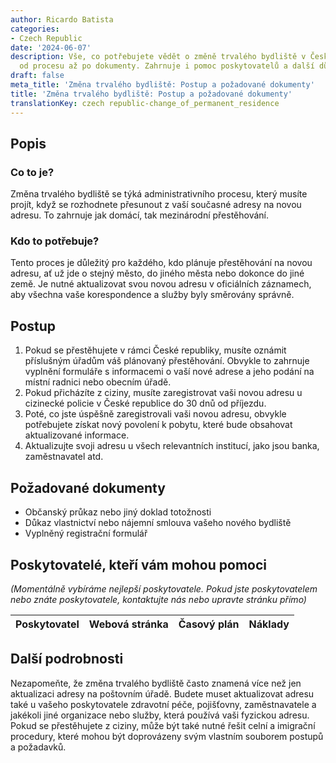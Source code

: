 ```yaml
---
author: Ricardo Batista
categories:
- Czech Republic
date: '2024-06-07'
description: Vše, co potřebujete vědět o změně trvalého bydliště v České republice,
  od procesu až po dokumenty. Zahrnuje i pomoc poskytovatelů a další důležité podrobnosti.
draft: false
meta_title: 'Změna trvalého bydliště: Postup a požadované dokumenty'
title: 'Změna trvalého bydliště: Postup a požadované dokumenty'
translationKey: czech republic-change_of_permanent_residence
---
```



## Popis
### Co to je?
Změna trvalého bydliště se týká administrativního procesu, který musíte projít, když se rozhodnete přesunout z vaší současné adresy na novou adresu. To zahrnuje jak domácí, tak mezinárodní přestěhování.

### Kdo to potřebuje?
Tento proces je důležitý pro každého, kdo plánuje přestěhování na novou adresu, ať už jde o stejný město, do jiného města nebo dokonce do jiné země. Je nutné aktualizovat svou novou adresu v oficiálních záznamech, aby všechna vaše korespondence a služby byly směrovány správně.

## Postup
1. Pokud se přestěhujete v rámci České republiky, musíte oznámit příslušným úřadům váš plánovaný přestěhování. Obvykle to zahrnuje vyplnění formuláře s informacemi o vaší nové adrese a jeho podání na místní radnici nebo obecním úřadě.
2. Pokud přicházíte z ciziny, musíte zaregistrovat vaši novou adresu u cizinecké policie v České republice do 30 dnů od příjezdu.
3. Poté, co jste úspěšně zaregistrovali vaši novou adresu, obvykle potřebujete získat nový povolení k pobytu, které bude obsahovat aktualizované informace.
4. Aktualizujte svoji adresu u všech relevantních institucí, jako jsou banka, zaměstnavatel atd.

## Požadované dokumenty
- Občanský průkaz nebo jiný doklad totožnosti
- Důkaz vlastnictví nebo nájemní smlouva vašeho nového bydliště
- Vyplněný registrační formulář

## Poskytovatelé, kteří vám mohou pomoci
_(Momentálně vybíráme nejlepší poskytovatele. Pokud jste poskytovatelem nebo znáte poskytovatele, kontaktujte nás nebo upravte stránku přímo)_

| Poskytovatel    |     Webová stránka  |     Časový plán   |      Náklady    |
| --------------- | --------------- |  :-------------: | :-------------: |


## Další podrobnosti
Nezapomeňte, že změna trvalého bydliště často znamená více než jen aktualizaci adresy na poštovním úřadě. Budete muset aktualizovat adresu také u vašeho poskytovatele zdravotní péče, pojišťovny, zaměstnavatele a jakékoli jiné organizace nebo služby, která používá vaši fyzickou adresu. Pokud se přestěhujete z ciziny, může být také nutné řešit celní a imigrační procedury, které mohou být doprovázeny svým vlastním souborem postupů a požadavků.